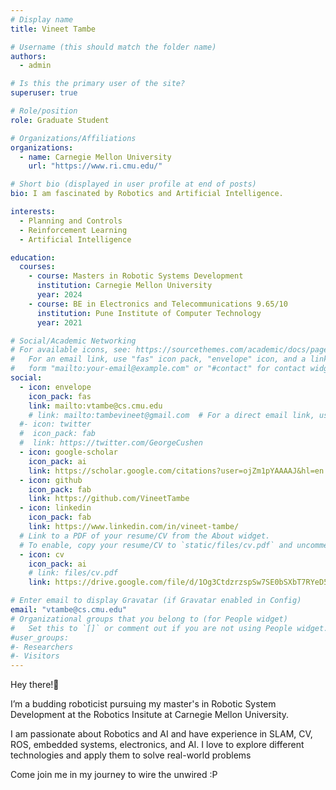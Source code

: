 ```yaml
---
# Display name
title: Vineet Tambe

# Username (this should match the folder name)
authors:
  - admin

# Is this the primary user of the site?
superuser: true

# Role/position
role: Graduate Student

# Organizations/Affiliations
organizations:
  - name: Carnegie Mellon University
    url: "https://www.ri.cmu.edu/"

# Short bio (displayed in user profile at end of posts)
bio: I am fascinated by Robotics and Artificial Intelligence.

interests:
  - Planning and Controls
  - Reinforcement Learning
  - Artificial Intelligence

education:
  courses:
    - course: Masters in Robotic Systems Development
      institution: Carnegie Mellon University
      year: 2024
    - course: BE in Electronics and Telecommunications 9.65/10
      institution: Pune Institute of Computer Technology
      year: 2021

# Social/Academic Networking
# For available icons, see: https://sourcethemes.com/academic/docs/page-builder/#icons
#   For an email link, use "fas" icon pack, "envelope" icon, and a link in the
#   form "mailto:your-email@example.com" or "#contact" for contact widget.
social:
  - icon: envelope
    icon_pack: fas
    link: mailto:vtambe@cs.cmu.edu
    # link: mailto:tambevineet@gmail.com  # For a direct email link, use "mailto:tambevineet@gmail.com".
  #- icon: twitter
  #  icon_pack: fab
  #  link: https://twitter.com/GeorgeCushen
  - icon: google-scholar
    icon_pack: ai
    link: https://scholar.google.com/citations?user=ojZm1pYAAAAJ&hl=en
  - icon: github
    icon_pack: fab
    link: https://github.com/VineetTambe
  - icon: linkedin
    icon_pack: fab
    link: https://www.linkedin.com/in/vineet-tambe/
  # Link to a PDF of your resume/CV from the About widget.
  # To enable, copy your resume/CV to `static/files/cv.pdf` and uncomment the lines below.
  - icon: cv
    icon_pack: ai
    # link: files/cv.pdf
    link: https://drive.google.com/file/d/1Og3CtdzrzspSw7SE0bSXbT7RYeD5KN78/view?usp=drive_link

# Enter email to display Gravatar (if Gravatar enabled in Config)
email: "vtambe@cs.cmu.edu"
# Organizational groups that you belong to (for People widget)
#   Set this to `[]` or comment out if you are not using People widget.
#user_groups:
#- Researchers
#- Visitors
---
```


Hey there!👋

I’m a budding roboticist pursuing my master's in Robotic System Development at the Robotics Insitute at Carnegie Mellon University.

I am passionate about Robotics and AI and have experience in SLAM, CV, ROS, embedded systems, electronics, and AI.
I love to explore different technologies and apply them to solve real-world problems

Come join me in my journey to wire the unwired :P
